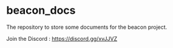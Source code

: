 # beacon_docs
 The repository to store some documents for the beacon project.

Join the Discord : https://discord.gg/xvJJVZ
